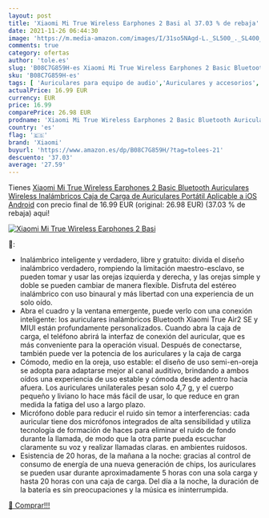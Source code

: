 ```yaml
---
layout: post
title: 'Xiaomi Mi True Wireless Earphones 2 Basi al 37.03 % de rebaja'
date: 2021-11-26 06:44:30
image: 'https://m.media-amazon.com/images/I/31so5NAgd-L._SL500_._SL400_.jpg'
comments: true
category: ofertas
author: 'tole.es'
slug: 'B08C7G859H-es Xiaomi Mi True Wireless Earphones 2 Basic Bluetooth...'
sku: 'B08C7G859H-es'
tags: [ 'Auriculares para equipo de audio','Auriculares y accesorios','Electrónica','android','xiaomi', ]
actualPrice: 16.99 EUR
currency: EUR
price: 16.99
comparePrice: 26.98 EUR
prodname: 'Xiaomi Mi True Wireless Earphones 2 Basic Bluetooth Auriculares Wireless Inalámbricos Caja de Carga de Auriculares Portátil Aplicable a iOS Android'
country: 'es'
flag: '🇪🇸'
brand: 'Xiaomi'
buyurl: 'https://www.amazon.es/dp/B08C7G859H/?tag=tolees-21'
descuento: '37.03'
average: '27.59'
---
```


Tienes [Xiaomi Mi True Wireless Earphones 2 Basic Bluetooth Auriculares Wireless Inalámbricos Caja de Carga de Auriculares Portátil Aplicable a iOS Android](https://www.amazon.es/dp/B08C7G859H/?tag=tolees-21) con precio final de  16.99 EUR (original: 26.98 EUR) (37.03 %  de rebaja) aqui!

[![Xiaomi Mi True Wireless Earphones 2 Basi](https://m.media-amazon.com/images/I/31so5NAgd-L._SL500_._SL400_.jpg)](https://www.amazon.es/dp/B08C7G859H/?tag=tolees-21)

🔎:

- Inalámbrico inteligente y verdadero, libre y gratuito: divida el diseño inalámbrico verdadero, rompiendo la limitación maestro-esclavo, se pueden tomar y usar las orejas izquierda y derecha, y las orejas simple y doble se pueden cambiar de manera flexible. Disfruta del estéreo inalámbrico con uso binaural y más libertad con una experiencia de un solo oído.
- Abra el cuadro y la ventana emergente, puede verlo con una conexión inteligente: los auriculares inalámbricos Bluetooth Xiaomi True Air2 SE y MIUI están profundamente personalizados. Cuando abra la caja de carga, el teléfono abrirá la interfaz de conexión del auricular, que es más conveniente para la operación visual. Después de conectarse, también puede ver la potencia de los auriculares y la caja de carga
- Cómodo, medio en la oreja, uso estable: el diseño de uso semi-en-oreja se adopta para adaptarse mejor al canal auditivo, brindando a ambos oídos una experiencia de uso estable y cómoda desde adentro hacia afuera. Los auriculares unilaterales pesan solo 4,7 g, y el cuerpo pequeño y liviano lo hace más fácil de usar, lo que reduce en gran medida la fatiga del uso a largo plazo.
- Micrófono doble para reducir el ruido sin temor a interferencias: cada auricular tiene dos micrófonos integrados de alta sensibilidad y utiliza tecnología de formación de haces para eliminar el ruido de fondo durante la llamada, de modo que la otra parte pueda escuchar claramente su voz y realizar llamadas claras. en ambientes ruidosos.
- Esistencia de 20 horas, de la mañana a la noche: gracias al control de consumo de energía de una nueva generación de chips, los auriculares se pueden usar durante aproximadamente 5 horas con una sola carga y hasta 20 horas con una caja de carga. Del día a la noche, la duración de la batería es sin preocupaciones y la música es ininterrumpida.

[🛒 Comprar!!!](https://www.amazon.es/dp/B08C7G859H/?tag=tolees-21)
